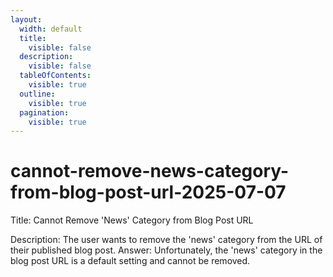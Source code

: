 ```yaml
---
layout:
  width: default
  title:
    visible: false
  description:
    visible: false
  tableOfContents:
    visible: true
  outline:
    visible: true
  pagination:
    visible: true
---
```


# cannot-remove-news-category-from-blog-post-url-2025-07-07

Title: Cannot Remove 'News' Category from Blog Post URL

Description: The user wants to remove the 'news' category from the URL of their published blog post. Answer: Unfortunately, the 'news' category in the blog post URL is a default setting and cannot be removed.
